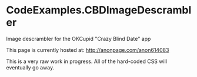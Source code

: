 CodeExamples.CBDImageDescrambler
================================

Image descrambler for the OKCupid "Crazy Blind Date" app

This page is currently hosted at:
http://anonpage.com/anon614083


This is a very raw work in progress.  All of the hard-coded CSS will eventually go away.
